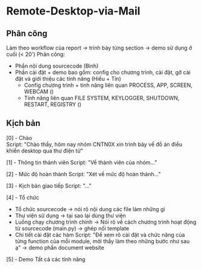 # Remote-Desktop-via-Mail

## Phân công

Làm theo workflow của report -> trình bày từng section -> demo sử dụng ở cuối (< 20')
Phân công:

- Phần nội dung sourcecode (Bình)
- Phần cài đặt + demo bao gồm: config cho chương trình, cài đặt, gỡ cài đặt và giới thiệu các tính năng (Hiếu + Tín)
  - Config chương trình + tính năng liên quan PROCESS, APP, SCREEN, WEBCAM ()
  - Tính năng liên quan FILE SYSTEM, KEYLOGGER, SHUTDOWN, RESTART, REGISTRY ()

## Kịch bản

[0] - Chào <br>
Script: "Chào thầy, hôm nay nhóm CNTN0X xin trình bày về đồ án điều khiển desktop qua thư điện tử"

[1] - Thông tin thành viên
Script: "Về thành viên của nhóm..."

[2] - Mức độ hoàn thành
Script: "Xét về mức độ hoàn thành..."

[3] - Kịch bản giao tiếp
Script: "..."

[4] - Tổ chức

- Tổ chức sourcecode
  -> nói rõ nội dung các file làm những gì
- Thư viện sử dụng
  -> tại sao lại dùng thư viện
- Luồng chạy chương trình chính
  -> Nói rõ về cách chương trình hoạt động từ sourcecode (main.py) -> ghép nối template
- Chi tiết cài đặt các hàm
  Script: "Để xem rõ cài đặt và chức năng của từng function của mỗi module, mời thầy làm theo những bước như sau ạ"
  -> demo phần document website

[5] - Demo
Tất cả các tính năng
